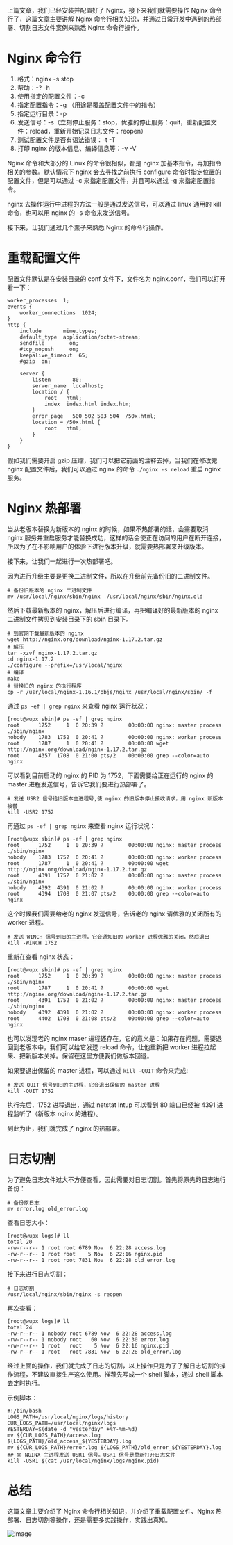 上篇文章，我们已经安装并配置好了 Nginx，接下来我们就需要操作 Nginx 命令行了，这篇文章主要讲解 Nginx 命令行相关知识，并通过日常开发中遇到的热部署、切割日志文件案例来熟悉 Nginx 命令行操作。

# Nginx 命令行
1. 格式：nginx -s stop
2. 帮助：-? -h
3. 使用指定的配置文件：-c
4. 指定配置指令：-g （用途是覆盖配置文件中的指令）
5. 指定运行目录：-p
6. 发送信号：-s（立刻停止服务：stop，优雅的停止服务：quit，重新配置文件：reload，重新开始记录日志文件：reopen）
7. 测试配置文件是否有语法错误：-t   -T
8. 打印 nginx 的版本信息、编译信息等：-v    -V

Nginx 命令和大部分的 Linux 的命令很相似，都是 nginx 加基本指令，再加指令相关的参数。默认情况下 nginx 会去寻找之前执行 configure 命令时指定位置的配置文件，但是可以通过 -c 来指定配置文件，并且可以通过 -g 来指定配置指令。

nginx 去操作运行中进程的方法一般是通过发送信号，可以通过 linux 通用的 kill 命令，也可以用 nginx 的 -s 命令来发送信号。

接下来，让我们通过几个栗子来熟悉 Nginx 的命令行操作。

# 重载配置文件
配置文件默认是在安装目录的 conf 文件下，文件名为 nginx.conf，我们可以打开看一下：
```
worker_processes  1;
events {
    worker_connections  1024;
}
http {
    include       mime.types;
    default_type  application/octet-stream;
    sendfile        on;
    #tcp_nopush     on;
    keepalive_timeout  65;
    #gzip  on;

    server {
        listen       80;
        server_name  localhost;
        location / {
            root   html;
            index  index.html index.htm;
        }
        error_page   500 502 503 504  /50x.html;
        location = /50x.html {
            root   html;
        }
    }
}
```

假如我们需要开启 gzip 压缩，我们可以把它前面的注释去掉，当我们在修改完 nginx 配置文件后，我们可以通过 nginx 的命令 `./nginx -s reload` 重启 nginx 服务。

# Nginx 热部署
当从老版本替换为新版本的 nginx 的时候，如果不热部署的话，会需要取消 nginx 服务并重启服务才能替换成功，这样的话会使正在访问的用户在断开连接，所以为了在不影响用户的体验下进行版本升级，就需要热部署来升级版本。

接下来，让我们一起进行一次热部署吧。

因为进行升级主要是更换二进制文件，所以在升级前先备份旧的二进制文件。
```
# 备份旧版本的 nginx 二进制文件
mv /usr/local/nginx/sbin/nginx  /usr/local/nginx/sbin/nginx.old
```

然后下载最新版本的 nginx，解压后进行编译，再把编译好的最新版本的 nginx 二进制文件拷贝到安装目录下的 sbin 目录下。

```
# 到官网下载最新版本的 nginx
wget http://nginx.org/download/nginx-1.17.2.tar.gz
# 解压
tar -xzvf nginx-1.17.2.tar.gz
cd nginx-1.17.2
./configure --prefix=/usr/local/nginx
# 编译
make
# 替换旧的 nginx 的执行程序
cp -r /usr/local/nginx-1.16.1/objs/nginx /usr/local/nginx/sbin/ -f
```

通过 `ps -ef | grep nginx` 来查看 nginx 运行状况：

```
[root@wupx sbin]# ps -ef | grep nginx 
root      1752     1  0 20:39 ?        00:00:00 nginx: master process ./sbin/nginx
nobody    1783  1752  0 20:41 ?        00:00:00 nginx: worker process
root      1787     1  0 20:41 ?        00:00:00 wget http://nginx.org/download/nginx-1.17.2.tar.gz
root      4357  1708  0 21:00 pts/2    00:00:00 grep --color=auto nginx
```

可以看到目前启动的 nginx 的 PID 为 1752，下面需要给正在运行的 nginx 的 master 进程发送信号，告诉它我们要进行热部署了。

```
# 发送 USR2 信号给旧版本主进程号,使 nginx 的旧版本停止接收请求，用 nginx 新版本接替
kill -USR2 1752
```

再通过 `ps -ef | grep nginx` 来查看 nginx 运行状况：
```
[root@wupx sbin]# ps -ef | grep nginx 
root      1752     1  0 20:39 ?        00:00:00 nginx: master process ./sbin/nginx
nobody    1783  1752  0 20:41 ?        00:00:00 nginx: worker process
root      1787     1  0 20:41 ?        00:00:00 wget http://nginx.org/download/nginx-1.17.2.tar.gz
root      4391  1752  0 21:02 ?        00:00:00 nginx: master process ./sbin/nginx
nobody    4392  4391  0 21:02 ?        00:00:00 nginx: worker process
root      4394  1708  0 21:07 pts/2    00:00:00 grep --color=auto nginx
```
这个时候我们需要给老的 nginx 发送信号，告诉老的 nginx 请优雅的关闭所有的 worker 进程。

```
# 发送 WINCH 信号到旧的主进程，它会通知旧的 worker 进程优雅的关闭，然后退出
kill -WINCH 1752
```

重新在查看 nginx 状态：
```
[root@wupx sbin]# ps -ef | grep nginx 
root      1752     1  0 20:39 ?        00:00:00 nginx: master process ./sbin/nginx
root      1787     1  0 20:41 ?        00:00:00 wget http://nginx.org/download/nginx-1.17.2.tar.gz
root      4391  1752  0 21:02 ?        00:00:00 nginx: master process ./sbin/nginx
nobody    4392  4391  0 21:02 ?        00:00:00 nginx: worker process
root      4402  1708  0 21:08 pts/2    00:00:00 grep --color=auto nginx
```

也可以发现老的 nginx maser 进程还存在，它的意义是：如果存在问题，需要退回到老版本中，我们可以给它发送 reload 命令，让他重新把 worker 进程拉起来、把新版本关掉。保留在这里方便我们做版本回退。

如果要退出保留的 master 进程，可以通过 `kill -QUIT` 命令来完成:

```
# 发送 QUIT 信号到旧的主进程，它会退出保留的 master 进程
kill -QUIT 1752
```
执行完后，1752 进程退出，通过 netstat lntup 可以看到 80 端口已经被 4391 进程监听了（新版本 nginx 的进程）。

到此为止，我们就完成了 nginx 的热部署。

# 日志切割
为了避免日志文件过大不方便查看，因此需要对日志切割。首先将原先的日志进行备份：

```
# 备份原日志
mv error.log old_error.log
```
查看日志大小：
```
[root@wupx logs]# ll
total 20
-rw-r--r-- 1 root root 6789 Nov  6 22:28 access.log
-rw-r--r-- 1 root root    5 Nov  6 22:16 nginx.pid
-rw-r--r-- 1 root root 7831 Nov  6 22:28 old_error.log
```

接下来进行日志切割：
```
# 日志切割
/usr/local/nginx/sbin/nginx -s reopen
```

再次查看：
```
[root@wupx logs]# ll
total 24
-rw-r--r-- 1 nobody root 6789 Nov  6 22:28 access.log
-rw-r--r-- 1 nobody root   60 Nov  6 22:30 error.log
-rw-r--r-- 1 root   root    5 Nov  6 22:16 nginx.pid
-rw-r--r-- 1 root   root 7831 Nov  6 22:28 old_error.log
```
经过上面的操作，我们就完成了日志的切割，以上操作只是为了了解日志切割的操作流程，不建议直接生产这么使用。推荐先写成一个 shell 脚本，通过 shell 脚本去定时执行。

示例脚本：
```
#!/bin/bash
LOGS_PATH=/usr/local/nginx/logs/history
CUR_LOGS_PATH=/usr/local/nginx/logs
YESTERDAY=$(date -d "yesterday" +%Y-%m-%d)
mv ${CUR_LOGS_PATH}/access.log ${LOGS_PATH}/old_access_${YESTERDAY}.log
mv ${CUR_LOGS_PATH}/error.log ${LOGS_PATH}/old_error_${YESTERDAY}.log
## 向 NGINX 主进程发送 USR1 信号。USR1 信号是重新打开日志文件
kill -USR1 $(cat /usr/local/nginx/logs/nginx.pid)
```

# 总结
这篇文章主要介绍了 Nginx 命令行相关知识，并介绍了重载配置文件、Nginx 热部署、日志切割等操作，还是需要多实践操作，实践出真知。

![image](https://img-blog.csdnimg.cn/20191102012406881.png)